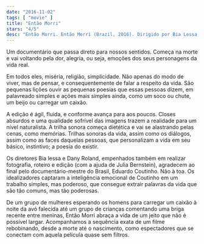 ```yaml
---
date: "2016-11-02"
tags: [ "movie" ]
title: "Então Morri"
stars: "4/5"
desc: "Então Morri. Então Morri (Brazil, 2016). Dirigido por Bia Lessa, Dany Roland. Escrito por Bia Lessa."
---
```

Um documentário que passa direto para nossos sentidos. Começa na morte e vai voltando pela dor, alegria, ou seja, emoções dos seus personagens da vida real.

Em todos eles, miséria, religião, simplicidade. Não apenas do modo de viver, mas de pensar, e consequentemente de falar a respeito da vida. São pequenas lições ouvir as pequenas poesias que essas pessoas dizem, em palavreado simples e ações mais simples ainda, como um soco ou chute, um beijo ou carregar um caixão.

A edição é ágil, fluida, e conforme avança para aos poucos. Closes absurdos e uma qualidade sofrível das imagens trazem a realidade para um nível naturalista. A trilha sonora começa dietética e vai se alastrando pelas cenas, como memórias. Trilhas sonoras da vida, assim como os diálogos, assim como as faces daquelas pessoas, que personalizam a vida em seu básico, instintivo; a poesia do existir.

Os diretores Bia lessa e Dany Roland, empenhados também em realizar fotografia, roteiro e edição (com a ajuda de Julia Bernstein), agradecem ao final pelo documentário-mestre do Brasil, Eduardo Coutinho. Não à toa. Os idealizadores captaram a inteligência emocional de Coutinho em um trabalho simples, mas poderoso, que consegue extrair palavras da vida que são tão comuns, mas tão poderosas. 

De um grupo de mulheres esperando os homens para carregar um caixão à noite da avó falecida até um grupo de crianças comentando uma briga recente entre meninas, Então Morri abraça a vida de um jeito que não é possível largar. Acompanhamos a sequência exata de um filme rebobinando, desde a morte até o nascimento, como espectadores que se conectam com aquela película quase sem filtros.
